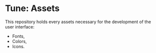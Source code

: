 # Tune: Assets

This repository holds every assets necessary for the development of the user interface:

- Fonts,
- Colors,
- Icons.
